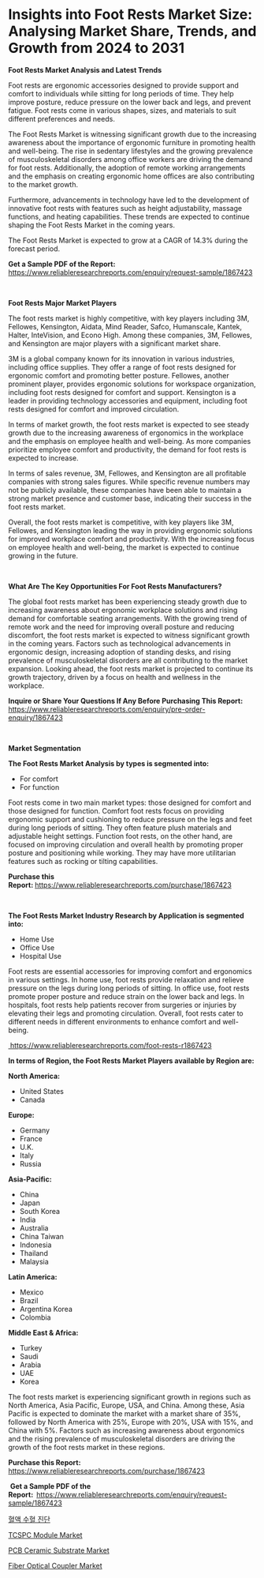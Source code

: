 <p><h1>Insights into Foot Rests Market Size: Analysing Market Share, Trends, and Growth from 2024 to 2031</h1></p><p><strong>Foot Rests Market Analysis and Latest Trends</strong></p>
<p><p>Foot rests are ergonomic accessories designed to provide support and comfort to individuals while sitting for long periods of time. They help improve posture, reduce pressure on the lower back and legs, and prevent fatigue. Foot rests come in various shapes, sizes, and materials to suit different preferences and needs.</p><p>The Foot Rests Market is witnessing significant growth due to the increasing awareness about the importance of ergonomic furniture in promoting health and well-being. The rise in sedentary lifestyles and the growing prevalence of musculoskeletal disorders among office workers are driving the demand for foot rests. Additionally, the adoption of remote working arrangements and the emphasis on creating ergonomic home offices are also contributing to the market growth.</p><p>Furthermore, advancements in technology have led to the development of innovative foot rests with features such as height adjustability, massage functions, and heating capabilities. These trends are expected to continue shaping the Foot Rests Market in the coming years.</p><p>The Foot Rests Market is expected to grow at a CAGR of 14.3% during the forecast period.</p></p>
<p><strong>Get a Sample PDF of the Report:&nbsp;</strong> <a href="https://www.reliableresearchreports.com/enquiry/request-sample/1867423">https://www.reliableresearchreports.com/enquiry/request-sample/1867423</a></p>
<p>&nbsp;</p>
<p><strong>Foot Rests Major Market Players</strong></p>
<p><p>The foot rests market is highly competitive, with key players including 3M, Fellowes, Kensington, Aidata, Mind Reader, Safco, Humanscale, Kantek, Halter, InteVision, and Econo High. Among these companies, 3M, Fellowes, and Kensington are major players with a significant market share.</p><p>3M is a global company known for its innovation in various industries, including office supplies. They offer a range of foot rests designed for ergonomic comfort and promoting better posture. Fellowes, another prominent player, provides ergonomic solutions for workspace organization, including foot rests designed for comfort and support. Kensington is a leader in providing technology accessories and equipment, including foot rests designed for comfort and improved circulation.</p><p>In terms of market growth, the foot rests market is expected to see steady growth due to the increasing awareness of ergonomics in the workplace and the emphasis on employee health and well-being. As more companies prioritize employee comfort and productivity, the demand for foot rests is expected to increase.</p><p>In terms of sales revenue, 3M, Fellowes, and Kensington are all profitable companies with strong sales figures. While specific revenue numbers may not be publicly available, these companies have been able to maintain a strong market presence and customer base, indicating their success in the foot rests market.</p><p>Overall, the foot rests market is competitive, with key players like 3M, Fellowes, and Kensington leading the way in providing ergonomic solutions for improved workplace comfort and productivity. With the increasing focus on employee health and well-being, the market is expected to continue growing in the future.</p></p>
<p>&nbsp;</p>
<p><strong>What Are The Key Opportunities For Foot Rests Manufacturers?</strong></p>
<p><p>The global foot rests market has been experiencing steady growth due to increasing awareness about ergonomic workplace solutions and rising demand for comfortable seating arrangements. With the growing trend of remote work and the need for improving overall posture and reducing discomfort, the foot rests market is expected to witness significant growth in the coming years. Factors such as technological advancements in ergonomic design, increasing adoption of standing desks, and rising prevalence of musculoskeletal disorders are all contributing to the market expansion. Looking ahead, the foot rests market is projected to continue its growth trajectory, driven by a focus on health and wellness in the workplace.</p></p>
<p><strong>Inquire or Share Your Questions If Any Before Purchasing This Report:</strong> <a href="https://www.reliableresearchreports.com/enquiry/pre-order-enquiry/1867423">https://www.reliableresearchreports.com/enquiry/pre-order-enquiry/1867423</a></p>
<p>&nbsp;</p>
<p><strong>Market Segmentation</strong></p>
<p><strong>The Foot Rests Market Analysis by types is segmented into:</strong></p>
<p><ul><li>For comfort</li><li>For function</li></ul></p>
<p><p>Foot rests come in two main market types: those designed for comfort and those designed for function. Comfort foot rests focus on providing ergonomic support and cushioning to reduce pressure on the legs and feet during long periods of sitting. They often feature plush materials and adjustable height settings. Function foot rests, on the other hand, are focused on improving circulation and overall health by promoting proper posture and positioning while working. They may have more utilitarian features such as rocking or tilting capabilities.</p></p>
<p><strong>Purchase this Report:&nbsp;</strong><a href="https://www.reliableresearchreports.com/purchase/1867423">https://www.reliableresearchreports.com/purchase/1867423</a></p>
<p>&nbsp;</p>
<p><strong>The Foot Rests Market Industry Research by Application is segmented into:</strong></p>
<p><ul><li>Home Use</li><li>Office Use</li><li>Hospital Use</li></ul></p>
<p><p>Foot rests are essential accessories for improving comfort and ergonomics in various settings. In home use, foot rests provide relaxation and relieve pressure on the legs during long periods of sitting. In office use, foot rests promote proper posture and reduce strain on the lower back and legs. In hospitals, foot rests help patients recover from surgeries or injuries by elevating their legs and promoting circulation. Overall, foot rests cater to different needs in different environments to enhance comfort and well-being.</p></p>
<p><a href="https://www.reliableresearchreports.com/foot-rests-r1867423">&nbsp;https://www.reliableresearchreports.com/foot-rests-r1867423</a></p>
<p><strong>In terms of Region, the Foot Rests Market Players available by Region are:</strong></p>
<p>
    <p> <strong> North America: </strong>
        <ul>
            <li>United States</li>
            <li>Canada</li>
        </ul>
        </p> 
    <p> <strong> Europe: </strong>
        <ul>
            <li>Germany</li>
            <li>France</li>
            <li>U.K.</li>
            <li>Italy</li>
            <li>Russia</li>
        </ul>
        </p> 
    <p> <strong> Asia-Pacific: </strong>
        <ul>
            <li>China</li>
            <li>Japan</li>
            <li>South Korea</li>
            <li>India</li>
            <li>Australia</li>
            <li>China Taiwan</li>
            <li>Indonesia</li>
            <li>Thailand</li>
            <li>Malaysia</li>
        </ul>
        </p> 
    <p> <strong> Latin America: </strong>
        <ul>
            <li>Mexico</li>
            <li>Brazil</li>
            <li>Argentina Korea</li>
            <li>Colombia</li>
        </ul>
        </p> 
    <p> <strong> Middle East & Africa: </strong>
        <ul>
            <li>Turkey</li>
            <li>Saudi</li>
            <li>Arabia</li>
            <li>UAE</li>
            <li>Korea</li>
        </ul>
    </p>
    </p>
<p><p>The foot rests market is experiencing significant growth in regions such as North America, Asia Pacific, Europe, USA, and China. Among these, Asia Pacific is expected to dominate the market with a market share of 35%, followed by North America with 25%, Europe with 20%, USA with 15%, and China with 5%. Factors such as increasing awareness about ergonomics and the rising prevalence of musculoskeletal disorders are driving the growth of the foot rests market in these regions.</p></p>
<p><strong>Purchase this Report: </strong><a href="https://www.reliableresearchreports.com/purchase/1867423">https://www.reliableresearchreports.com/purchase/1867423</a></p>
<p>&nbsp;<strong>Get a Sample PDF of the Report:&nbsp;&nbsp;</strong><a href="https://www.reliableresearchreports.com/enquiry/request-sample/1867423">https://www.reliableresearchreports.com/enquiry/request-sample/1867423</a></p>
<p><strong></strong></p>
<p><p><a href="https://github.com/AidenReinger/Market-Research-Report-List-2/blob/main/627700938522.md">혈액 수혈 진단</a></p><p><a href="https://medium.com/@benjamin.james7456/tcspc-module-market-size-market-segmentation-market-trends-and-growth-analysis-forecast-till-2031-bc8b3ee9ac9e">TCSPC Module Market</a></p><p><a href="https://github.com/sophieinleeds/Market-Research-Report-List-1/blob/main/pcb-ceramic-substrate-market.md">PCB Ceramic Substrate Market</a></p><p><a href="https://medium.com/@emilyarnold76/fiber-optical-coupler-market-a-global-and-regional-analysis-focus-on-region-country-level-24947fd1c8c4">Fiber Optical Coupler Market</a></p></p>